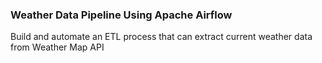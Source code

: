 ### Weather Data Pipeline Using Apache Airflow
Build and automate an ETL process that can extract current weather data from Weather Map API
